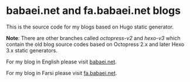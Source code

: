 babaei.net and fa.babaei.net blogs
==================================

This is the source code for my blogs based on Hugo static generator.

**Note**: There are other branches called _octopress-v2_ and _hexo-v3_ which contain the old blog source codes based on Octopress 2.x and later Hexo 3.x static generators.

For my blog in English please visit [babaei.net](https://www.babaei.net/).

For my blog in Farsi please visit [fa.babaei.net](https://fa.babaei.net/).
